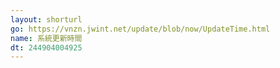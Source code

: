 ```yaml
---
layout: shorturl
go: https://vnzn.jwint.net/update/blob/now/UpdateTime.html
name: 系統更新時間
dt: 244904004925
---
```

